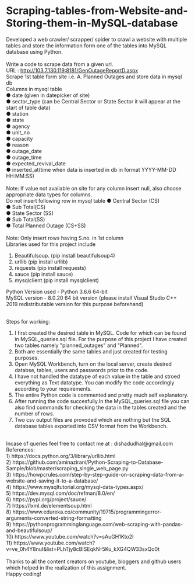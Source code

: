 # Scraping-tables-from-Website-and-Storing-them-in-MySQL-database
Developed a web crawler/ scrapper/ spider to crawl a website with multiple tables and store the information form one of the tables into MySQL database using Python.<br>
<br>
Write a code to scrape data from a given url.<br> 
URL :  http://103.7.130.119:8181/GenOutageReportD.aspx <br>
Scrape 1st table form site i.e. A. Planned Outages and store data in mysql db <br>
Columns in mysql table <br>
● date (given in datepicker of site)<br>
● sector_type (can be Central Sector or State Sector it will appear at the start of table data)<br>
● station<br> 
● state<br>
● agency<br>
● unit_no<br> 
● capacity<br>
● reason<br> 
● outage_date<br>
● outage_time<br>
● expected_revival_date<br>
● inserted_at(time when data is inserted in db in format YYYY-MM-DD HH:MM:SS)<br>
<br>
Note: If value not available on site for any column insert null, also choose appropriate data types for columns. 
<br> 
Do not insert following row in mysql table 
● Central Sector (CS)<br> 
● Sub Total(CS)<br>
● State Sector (SS)<br>
● Sub Total(SS)<br>
● Total Planned Outage (CS+SS)<br>
<br>
Note: Only insert rows having S.no. in 1st column 
<br>
Libraries used for this project include
1) Beautifulsoup.   (pip install beautifulsoup4)
2) urllib           (pip install urllib)
3) requests         (pip install requests)
4) sauce            (pip install sauce)
5) mysqlclient      (pip install mysqlclient) 

Python Version used  - Python 3.6.6 64-bit<br>
MySQL version - 8.0.20 64 bit version (please install Visual Studio C++ 2019 redistributable version for this purpose beforehand)<br><br>

Steps for working:
1) I first created the desired table in MySQL. Code for which can be found in MySQL_queries.sql file. For the purpose of this project I have created two tables namely "planned_outages" and "Planned".
2) Both are essentially the same tables and just created for testing purposes.
3) Open MySQL Workbench, turn on the local server, create desired databse, tables, users and passwords prior to the code.
3) I have not handled the datatype of each value in the table and stroed everything as Text datatype. You can modify the code accordingly according to your requirements.
4) The entire Python code is commented and pretty much self explanatory.
5) After running the code succesfully.In the MySQL_queries.sql file you can also find commands for checking the data in the tables created and the number of rows.
6) Two csv output files are provoded which are nothing but the SQL database tables exported into CSV format from the Workbench.
<br>
Incase of queries feel free to contact me at : dishadudhal@gmail.com
<br>
References:<br>
1) https://docs.python.org/3/library/urllib.html<br>
2) https://github.com/aminazirani/Python-Scraping-to-Database-Sample/blob/master/scraping_single_web_page.py<br>
3) https://howpcrules.com/step-by-step-guide-on-scraping-data-from-a-website-and-saving-it-to-a-database/<br>
4) https://www.mysqltutorial.org/mysql-data-types.aspx/<br>
5) https://dev.mysql.com/doc/refman/8.0/en/<br>
6) https://pypi.org/project/sauce/<br>
7) https://lxml.de/elementsoup.html<br>
8) https://www.edureka.co/community/19715/programmingerror-arguments-converted-string-formatting<br>
9) https://pythonprogramminglanguage.com/web-scraping-with-pandas-and-beautifulsoup/<br>
10) https://www.youtube.com/watch?v=sAuGH1Kto2I<br>
11) https://www.youtube.com/watch?v=ve_0h4Y8nuI&list=PLhTjy8cBISEqkN-5Ku_kXG4QW33sxQo0t<br>
<br>
Thanks to all the content creators on youtube, bloggers and github users which helped in the realization of this assignment.
<br>
Happy coding!
